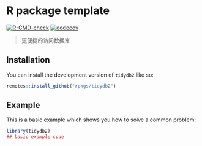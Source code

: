 
# R package template

<!-- badges: start -->
[![R-CMD-check](https://github.com/rpkgs/rpkg-template/actions/workflows/R-CMD-check.yaml/badge.svg)](https://github.com/rpkgs/rpkg-template/actions/workflows/R-CMD-check.yaml)
[![codecov](https://codecov.io/gh/rpkgs/tidydb2/branch/master/graph/badge.svg)](https://app.codecov.io/gh/rpkgs/tidydb2)
<!-- [![CRAN](http://www.r-pkg.org/badges/version/tidydb2)](https://cran.r-project.org/package=tidydb2) -->
<!-- [![total](http://cranlogs.r-pkg.org/badges/grand-total/tidydb2)](https://www.rpackages.io/package/tidydb2) -->
<!-- [![monthly](http://cranlogs.r-pkg.org/badges/tidydb2)](https://www.rpackages.io/package/tidydb2) -->
<!-- badges: end -->

> 更便捷的访问数据库

## Installation

You can install the development version of `tidydb2` like so:

``` r
remotes::install_github("rpkgs/tidydb2")
```

## Example

This is a basic example which shows you how to solve a common problem:

``` r
library(tidydb2)
## basic example code
```
